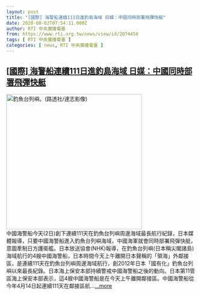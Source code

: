 ```yaml
---
layout: post
title: "[國際] 海警船連續111日進釣島海域 日媒：中國同時部署飛彈快艇"
date: 2020-08-02T07:54:11.000Z
author: RTI 中央廣播電臺
from: https://www.rti.org.tw/news/view/id/2074458
tags: [ RTI 中央廣播電臺 ]
categories: [ news, RTI 中央廣播電臺 ]
---
```

<!--1596354851000-->
[[國際] 海警船連續111日進釣島海域 日媒：中國同時部署飛彈快艇](https://www.rti.org.tw/news/view/id/2074458)
------

<div>
<img src="https://static.rti.org.tw/assets/thumbnails/2018/12/13/3416fd79d98188220fea7691391da1c2.jpg" width="360" alt="釣魚台列嶼。(路透社/達志影像)" title="釣魚台列嶼。(路透社/達志影像)"><br>中國海警船今天(2日)創下連續111天在釣魚台列嶼周邊海域最長航行紀錄，日本媒體報導，只要中國海警船進入釣魚台列嶼海域，中國海軍就會同時部署飛彈快艇，意圖牽制日方護衛艦。日本放送協會(NHK)報導，在釣魚台列嶼(日本稱尖閣諸島)海域航行的4艘中國海警船，日本時間今天上午離開日本聲稱的「領海」外鄰接區，是連續111天在釣魚台列嶼周邊海域航行，創2012年日本「國有化」釣魚台列嶼以來最長紀錄。日本海上保安本部持續警戒中國海警船之後的動向。日本第11管區海上保安本部表示，這4艘中國海警船是在今天上午離開鄰接區。中國海警船從今年4月14日起連續111天在鄰接區航...<a target="_blank" href="https://www.rti.org.tw/news/view/id/2074458">...more</a>
</div>
